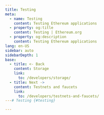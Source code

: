 ```yaml
---
title: Testing
meta:
  - name: Testing
    content: Testing Ethereum applications
  - property: og:title
    content: Testing | Ethereum.org
  - property: og:description
    content: Testing Ethereum applications
lang: en-US
sidebar: auto
sidebarDepth: 1
base:
  - title: <- Back
    content: Storage
    link:
      to: /developers/storage/
  - title: Next ->
    content: Testnets and faucets
    link:
      to: /developers/testnets-and-faucets/
---# Testing {#testing}

---
```


<CardList :items="$page.frontmatter.base" />
